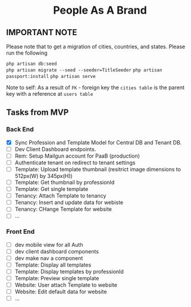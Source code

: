 <h1 align="center">People As A Brand</h1>

## IMPORTANT NOTE
Please note that to get a migration of cities, countries, and states.
Please run the following 
<p>
    <code>php artisan db:seed</code> <br/> 
    <code>php artisan migrate --seed --seeder=TitleSeeder</code>
    <code>php artisan passport:install</code>
    <code>php artisan serve</code>
</p>
Note to self: As a result of <code>FK</code> - foreign key the <code>cities table</code> is the parent key with a reference at <code>users table</code><br/>

## Tasks from MVP

### Back End

- [x] Sync Profession and Template Model for Central DB and Tenant DB.
- [ ] Dev Client Dashboard endpoints.
- [ ] Rem: Setup Mailgun account for PaaB (production)
- [ ] Authenticate tenant on redirect to tenant settings
- [ ] Template: Upload template thumbnail (resitrict image dimensions to 512px(W) by 345px(H))
- [ ] Template: Get thumbnail by professionId
- [ ] Template: Get single template
- [ ] Tenancy: Attach Template to tenancy
- [ ] Tenancy: Insert and update data for webiste
- [ ] Tenancy: CHange Template for website
- [ ] ...

### Front End
- [ ] dev mobile view for all Auth
- [ ] dev client dashboard components
- [ ] dev make nav a component
- [ ] Template: Display all templates
- [ ] Template: Display templates by professionId
- [ ] Template: Preview single template
- [ ] Website: User attach Template to website
- [ ] Website: Edit default data for website
- [ ] ...
